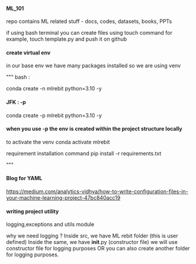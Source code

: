 #### ML_101
repo contains ML related stuff - docs, codes, datasets, books, PPTs

if using bash terminal  you can create files using touch command
for example, touch template.py and push it on github 


#### create virtual env 
in our base env we have many packages installed so we are using venv

"""
bash :

conda create -n mlrebit python=3.10 -y

#### JFK : -p
conda create -p mlrebit python=3.10 -y
#### when you use -p the env is created within the project structure locally

to activate the venv
conda activate mlrebit

requirement installation command
pip install -r requirements.txt

"""

#### Blog for YAML
https://medium.com/analytics-vidhya/how-to-write-configuration-files-in-your-machine-learning-project-47bc840acc19


#### writing project utility 
logging,exceptions and utils module

why we need logging ? 
Inside src, we have ML rebit folder (this is user defined)
Inside the same, we have __init__.py (constructor file)
we will use constructor file for logging purposes
OR you can also create another folder for logging purposes.

